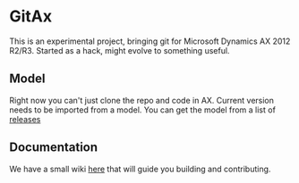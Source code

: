 GitAx
=====

This is an experimental project, bringing git for Microsoft Dynamics AX 2012 R2/R3. Started as a hack, might evolve to something useful.

Model
-----
Right now you can't just clone the repo and code in AX. Current version needs to be imported from a model. You can get the model from a list of [releases](https://github.com/fraga/gitax/releases)

Documentation
-------------
We have a small wiki [here](https://github.com/fraga/gitax/wiki) that will guide you building and contributing.
